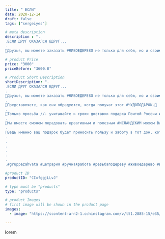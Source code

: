```yaml
---
title: " ЕСЛИ"
date: 2020-12-14
draft: false
tags: ["sergeiyes"]

# meta description
description : ".
.ЕСЛИ ДРУГ ОКАЗАЛСЯ ВДРУГ...
.
🔔Друзья, вы можете заказать #ЖИВОЕДЕРЕВО не только для себя, но и своим родным, близким или друзьям, которые живут в другом гор"

# product Price
price: "3000"
priceBefore: "3600.0"

# Product Short Description
shortDescription: ".
.ЕСЛИ ДРУГ ОКАЗАЛСЯ ВДРУГ...
.
🔔Друзья, вы можете заказать #ЖИВОЕДЕРЕВО не только для себя, но и своим родным, близким или друзьям, которые живут в другом городе.🌎
.
🔔Представляете, как они обрадуются, когда получат этот #ЧУДОПОДАРОК.🎁
.
🔔Только просьба //- учитывайте и сроки доставки подарка Почтой России или СДЭК.🚛
.
🔔Мы вместе сможем порадовать креативным и полезным #ИСЛАНДСКИМ мохом Ваших друзей.🍀
.
🔔Ведь именно ваш подарок будет приносить пользу и заботу в тот дом, который вы выберите.🏡
.
.
.
.
.
.
.#gruppazahvata #цетрария #ручнаяработа #резьбаподереву #живоедерево #вестивсети #исландскиймох #пятигорск #КРЫМ #Севастополь #sergeystar #железноводск #ставрополь #антисептик #подарок #cetrariya #grad_masterov #друзья #сувенир #природныйантибиотик #купитьцетрарию #zotzon #лучшийподарок #необыкновнныйподарок"

#product ID
productID: "CIxfggjLLvJ"

# type must be "products"
type: "products"

# product Images
# first image will be shown in the product page
images:
  - image: "https://scontent-arn2-1.cdninstagram.com/v/t51.2885-15/e35/130897025_2773471429601235_7594243565617211608_n.jpg?se=7&tp=1&_nc_ht=scontent-arn2-1.cdninstagram.com&_nc_cat=103&_nc_ohc=QS9S-bSf0hgAX9RpWLm&ccb=7-4&oh=ccd2cc5f262388fda4036f1f2989267b&oe=6083F761&_nc_sid=86f79a&ig_cache_key=MjQ2Mzg4OTA0NDU2MzM0NDMyOQ%3D%3D.2-ccb7-4"

---
```

lorem
